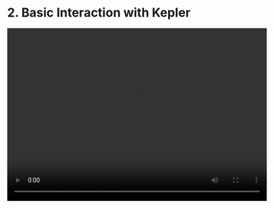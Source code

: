 # 2. Basic Interaction with Kepler
<p float="middle">
  <video width="600" height="400" controls>
  <source src="Video/0_SettingRPath.mp4" type="video/mp4">
  </video>
</p>

